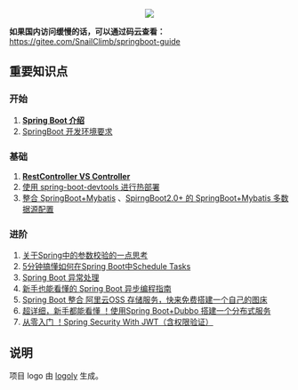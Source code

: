 <p align="center">
<a href="https://github.com/Snailclimb/springboot-guide" target="_blank">
	<img src="https://my-blog-to-use.oss-cn-beijing.aliyuncs.com/2019-7/spring-boot-guide.png" width=""/>
</a>
</p>

**如果国内访问缓慢的话，可以通过码云查看：** https://gitee.com/SnailClimb/springboot-guide

## 重要知识点

### 开始

1. **[Spring Boot 介绍](./start/springboot-introduction.md)**
2. [SpringBoot 开发环境要求](./start/springboot-system-requirements.md)

### 基础

1. **[RestController VS Controller](./basis/RestControllerVSController.md)** 
2. [使用 spring-boot-devtools 进行热部署](./basis/spring-boot-devtools.md)
3. [整合 SpringBoot+Mybatis](./basis/springboot-mybatis.md) 、[SpirngBoot2.0+ 的 SpringBoot+Mybatis 多数据源配置](./basis/springboot-mybatis-mutipledatasource.md)

### 进阶

1. [关于Spring中的参数校验的一点思考](./advanced/spring-bean-validation.md)
2. [5分钟搞懂如何在Spring Boot中Schedule Tasks](./advanced/SpringBoot-ScheduleTasks.md) 
3. [Spring Boot 异常处理](./advanced/springboot-handle-exception.md)
4. [新手也能看懂的 Spring Boot 异步编程指南](./advanced/springboot-async.md)
5. [Spring Boot 整合 阿里云OSS 存储服务，快来免费搭建一个自己的图床](./advanced/springboot-oss.md)
6. [超详细，新手都能看懂 ！使用Spring Boot+Dubbo 搭建一个分布式服务](./advanced/springboot-dubbo.md)
7. [从零入门 ！Spring Security With JWT（含权限验证）](https://github.com/Snailclimb/spring-security-jwt-guide)

## 说明

 项目 logo 由 [logoly](https://logoly.pro/#/) 生成。

